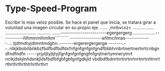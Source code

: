 # Type-Speed-Program
Escribir lo mas veloz posible.
Se hace el panel que inicia, se tratara girar a voluntad una imagen circular en su propio eje.
......
,mnbvcxz<
.................
.........................
...........
.......-----------------------egergergerg
..................-----------ñlñmmmlñmlkm´´´´´´´´´´
----------------añlmcñmas-------------.....tjdtmdtyjdtmntmdghn..-------ergerergergerge
-------.--..nlkjkbobñbñkbzfbdfbdfbdfdxfnfgnfgnfgnfgndfbbbhrnbrtnertnertnrtcnbgndfndfndfn
-----yrjytjtyjtjtyjfgnfgnfgnfgngfnfgnjtnertymnerytnrt
nclkjdskjlnñdsnkjldsfbdfbfgbfgbfgnfgdkjld
vbdbdfbdnrtnrtnrtnrtnrtnrtnhtrnrt
rthrthrthrthtrhrthrthrt
